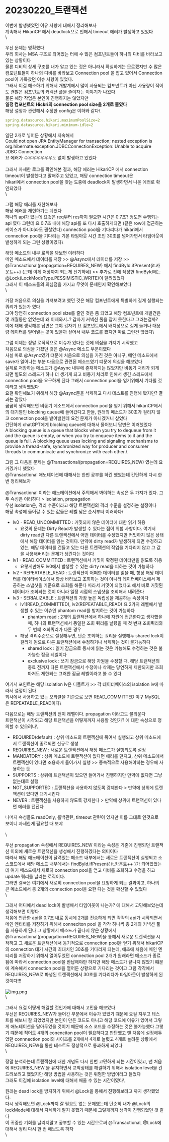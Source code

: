 # 20230220\_트랜잭션

이번에 발생했었던 이유 사항에 대해서 정리해보자\
계속해서 HikariCP 에서 deadlock으로 인해서 timeout 에러가 발생하고 있었다\
\


우선 문제는 명확했다\
우리 회사는 MSA 구조로 되어있는 터에 수 많은 컴포넌트들이 하나의 디비를 바라보고 있는 상황이다\
물론 디비의 상세 구조를 내가 알고 있는 것은 아니라서 확실하게는 모르겠지만 수 많은 컴포넌트들이 하나의 디비를 바라보고 Connection pool 을 잡고 있어서 Connection pool이 가득찼던 이슈 사항이 있었다.\
그래서 이걸 해소하기 위해서 개발계에서 많이 사용되는 컴포넌트가 아닌 사용량이 적어도 괜찮은 컴포넌트의 커넥션 풀을 줄이자는 이야기가 나왔다\
물론 해당 작업은 본인이 진행하지는 않았지만\
**일정 컴포넌트의 Hickri의 connection pool size을 2개로 줄였다**\
해당 설정과 관련해서 수정한 config은 이하와 같다\


```yaml
spring.datasource.hikari.maximumPoolSize=2
spring.datasource.hikari.minimum-idle=2
```

일단 2개로 넣어둔 상황에서 지속해서\
Could not open JPA EntityManager for transaction; nested exception is org.hibernate.exception.JDBCConnectionException: Unable to acquire JDBC Connection\
요 에러가 수우우우우우우도 없이 발생하고 있었다\
\
그래서 자세한 로그를 확인해본 결과, 해당 에러는 HikariCP 에서 connection timeout이 발생했다고 말해주고 있었고, 해당 connection timeout은\
hikari에서 connection pool을 찾는 도중에 deadlock이 발생하면서 나온 에러로 확인되었다\
\


그럼 해당 에러를 재현해보자\
해당 에러를 재현하기는 쉬웠다\
하나의 api가 있는데 요것은 req부터 res까지 필요한 시간은 0.7초? 정도면 수행되는 api 였다 그런데 요 0.7초 내에 해당 api를 또 다시 호출하게되면 (같은 row에 접근하는 케이스가 아니더라도 괜찮았다) connection pool을 기다리다가 hikari에서 connection pool을 기다리는 기본 타임아웃 시간 초인 30초를 넘어가면서 타임아웃이 발생하게 되는 그런 상황이였다\


해당 메소드의 내부 로직을 봐보면 이러하다\
메인 메소드에서 데이터를 저장 >> @Async에서 데이터를 저장 >> @Transactional(propagation=REQUIRES\_NEW) 에서 findById.ifPresent{it.카운트++} (근데 이게 저장까지 되는게 신기하네) >> 추가로 전에 작성한 findById에는 @Lock(LockModeType.PESSIMISTIC\_WRITE)이 달려있었다\
그래서 이 메소드들의 의심점을 가지고 무엇이 문제인지 확인해보았다\
\


가장 처음으로 의심을 가져보려고 했던 것은 해당 컴포넌트에게 특별하게 길게 실행되는 쿼리가 있는가 였다\
그야 당연히 connection pool size를 줄인 것은 좀 되었고 해당 컴포넌트에 개발건은 몇 개월동안 없었는데 왜 이제와서..? 갑자기 커넥션 풀을 잡지 못한다고 그러는걸까?\
이에 대해 생각해본 답변은 그야 갑자기 요 컴포넌트에서 배치성으로 길게 돌거나 대용량 데이터를 밀어넣는 곳이 있을까 싶어서 내부 코드를 봤지만 따로 그런건 없었다\


그럼 이제는 정말 로직적으로 이슈가 있다는 것에 의심을 가지기 시작했고\
처음으로 의심을 가졌던 것은 @Async 메소드 부분이였다\
사실 따로 @Async였기 떄문에 처음으로 의심을 가진 것은 아니구, 메인 메소드에서 save가 일어나는 부분 다음으로 관련된 메소드였기 떄문에 의심을 해보았다\
실제로 저장하는 메소드가 @Async 내부에 존재하지는 않았지만 비동기 처리가 되게 되면 별도의 스레드가 하나 더 생기게 되고 비동기 처리로 인해서 생긴 스레드에서 connection pool을 요구하게 된다 그래서 connection pool을 얻기위해서 기다릴 것이라고 생각했었다\
요걸 확인해보기 위해서 해당 @Async문을 삭제하고 다시 테스트를 진행해 봤지만? 결과는 같았다\
곰곰히 생각해보면 비동기 메소드에서 connection pool을 얻기 위해서 hikariCP에서의 대기열인 blocking queue에 들어갔다고 한들, 원래의 메소드가 30초가 걸리지 않고 connection pool을 뱉어낼텐데 요건 문제가 아니겠거니 싶었다\
간단하게 chatGPT에게 blocking queue에 대해서 물어보니 답변은 이러했었다\
A blocking queue is a queue that blocks when you try to dequeue from it and the queue is empty, or when you try to enqueue items to it and the queue is full. A blocking queue uses locking and signaling mechanisms to provide a thread-safe, synchronized way for producer and consumer threads to communicate and synchronize with each other.\


그럼 그 다음을 문제는 @Transactional(propagation=REQUIRES\_NEW) 였는데 요거겠거니 했었다\
@Transactional 애노테이션에 대해서는 한번 공부를 하긴 했었는데 간단하게 다시 한 번 정리해보자\
\
@Transactional 이라는 애노테이션에서 주의해서 봐야하는 속성은 두 가지가 있다. 그 두 속성은 이러하다 > isolation, propagation\
우선 isolation은, 격리 수준이라고 해당 트랜잭션의 격리 수준을 설정하는 설정이다\
해당 속성에 들어갈 수 있는 값들은 레벨 낮은 순서부터 이러하다\


* lv0 - READ\_UNCOMMITTED : 커밋되지 않은 데이터에 대한 읽기 허용
  * 요것의 문제는 Dirty Read가 발생할 수 있다는 점이 위험 사항이다. 여기서 dirty read란 다른 트랜잭션에서 어떤 데이터를 수정했지만 커밋하지 않은 상태에서 해당 데이터를 읽는 것이다. 만약에 dirty read가 발생하게 되면 수정하고 있는, 해당 데이터를 건들고 있는 다른 트랜잭션의 작업을 기다리지 않고 그 값을 사용해버리는 문제가 생긴다는 것이다
* lv1 - READ\_COMMITTED : 트랜잭션에서 커밋이 확정된 데이터만을 읽도록 허용
  * 요렇게만해도 lv0에서 발생할 수 있는 dirty read을 피하는 것이 가능하다
* lv2 - REPEATABLE\_READ : 트랜잭션이 어떠한 데이터를 읽을 때, 항상 해당 데이터를 데이터베이스에서 항상 바라보고 조회하는 것이 아니라 데이터베이스에서 제공하는 스냅샷을 기준으로 조회를 해준다 따라서 커밋이 되었다고 해서 바로 커밋된 데이터가 조회되는 것이 아니라 일정 시점의 스냅샷을 조회해서 내려준다
* lv3 - SERIALIZABLE : 트랜잭션의 가장 높은 독립성을 제공하는 속성이다
  * lv1(READ\_COMMITTED), lv2(REPEATABLE\_READ) 요 2가지 레벨에서 발생할 수 있는 이슈인 phantom read를 방지하는 것이 가능하다
    * phantom read : 2개의 트랜잭션에서 하나에 자원에 접근한다고 생각했을 때, 하나의 트랜잭션에서 동일한 조회 쿼리를 날렸을 때 첫 번쨰 조회쿼리와 두 번쨰 조회쿼리가 다른 경우
  * 해당 격리수준으로 설정해두면, 단순 조회하는 쿼리을 실행해두 shared lock이 걸리게 됨으로 다른 트랜잭션에서 수정하거나 삭제하는 것이 불가능하다
    * shared lock : 읽기 잠금으로 동시에 읽는 것은 가능해도 수정하는 것은 불가능한 잠금 레벨이다
    * exclusive lock : 쓰기 잠금으로 해당 자원을 수정할 때, 해당 트랜잭션의 종료 전까지 다른 트랜잭션에서 수정이나 삭제는 당연하게 제한되지만 조회마저도 제한되는 그러한 잠금 레벨이라고 볼 수 있다

여기서 포인트는 해당 isolation lv은 디폴트가 >> 각 데이터베이스의 isolation lv에 따라서 설정이 된다\
회사에서 사용하고 있는 오라클을 기준으로 보면 READ\_COMMITTED 이구 MySQL은 REPEATABLE\_READ이다\


다음으로는 해당 트랜잭션의 전이 레벨이다. propagation 이라고도 불리운다\
트랜잭션이 시작되고 해당 트랜잭션을 어떻게까지 사용할 것인가? 에 대한 속성으로 정의할 수 있으려나\


* REQUIRED(default) : 상위 메소드의 트랜잭션에 묶여서 실행되고 상위 메소드에서 트랜잭션이 종료되면 신규로 생성
* REQUIRES\_NEW : 새로운 트랜잭션에서 해당 메소드가 실행되도록 설정
* MANDATORY : 상위 메소드에 트랜잭션이 없다면 에러를 던지고, 상위 메소드에서 트랜잭션이 있다면 조용하게 들어가서 실행 >> 종속적으로 사용해야하는 경우에 사용하는 듯
* SUPPORTS : 상위에 트랜잭션이 있으면 들어가서 진행하지만 만약에 없다면 그냥 없는대로 실행
* NOT\_SUPPORTED : 트랜잭션을 사용하지 않도록 강제한다 > 만약에 상위에 트랜잭션이 있다면 대기시킨다
* NEVER : 트랜잭션을 사용하지 않도록 강제한다 > 만약에 상위에 트랜잭션이 있다면 에러를 던진다

나머지 속성들도 readOnly, 롤백관련, timeout 관련이 있지만 이름 그대로 인것으로 보이니 자세한게 필요할 때 보쟈\
\
\


우선 propagation 속성에서 REQUIRES\_NEW 이라는 속성은 기존에 진행되던 트랜잭션 이외에 새로운 트랜잭션을 생성해서 진행하겠다는 의미이다\
따라서 해당 애노테이션이 달려있는 메소드 내부에서는 새로운 트랜잭션이 실행되고 소스코드에서 해당 메소드 내부에서는 findById.ifPresent{ it.카운트++ }가 되어있었는데 여기 메소드에서 새로히 connection pool을 얻고 디비를 조회하고 수정을 하고 update 쿼리를 날리는 로직이다.\
그러면 결국은 여기에서 새로히 connection pool을 요청하게 되는 결과이고, 하나의 큰 메소드에서 총 2개의 connection pool을 요한 다는 것을 확신할 수 있었다\
\


그래서 어디에서 dead lock이 발생해서 타임아웃이 나는가? 에 대해서 고민해보았는데 생각해보면 이렇다\
처음에 언급한 api을 0.7초 내로 동시에 2개를 전송하게 되면 각각의 api가 시작되면서 메인 엔티티를 저장하기 위해서 conneciton pool 을 각각 하나씩 총 2개의 커넥션 풀을 사용하게 된다 그 상황에서 메소드가 끝나지 않은 상황에서 @Transactional(propagation=REQUIRES\_NEW)을 통해서 새로운 트랜잭션을 시작하고 그 새로운 트랜잭션에서 동기적으로 conneciton pool을 얻기 위해서 hikariCP의 connection 대기 시간의 최대치인 30초를 기다리게 되는데, 애초에 처음에 메인 엔티리를 저장하기 위해서 열어두었던 connection pool 2개가 원래라면 메소드가 종료됨에 따라서 connection pool을 반납해야만 하지만 해당 메소드가 끝나지 않았기 떄문에 계속해서 connection pool을 열어둔 상황으로 기다리는 것이고 그럼 각각에서 REQUIRES\_NEW로 파생된 트랜잭션에서 30초를 기다리다가 타임아웃이 발생하게 된 것이다!!!\
\
![img.png](img/img.png)\
\


그래서 요걸 어떻게 해결할 것인가에 대해서 고민을 해보았다\
우선은 REQUIRES\_NEW가 들어간 부분에서 이슈가 있었기 떄문에 요걸 지우고 테스트를 해보니 잘 되었었지만 본인이 만든 코드도 아니고 해당 코드에 이유가 있어서 그렇게 애노테이션을 달아두었을 것이기 때문에 소스 코드를 수정하는 것은 불가능했다 그렇기 떄문에 적어도 4개의 conenciton pool이 필요하다고 판단했고 맨 처음에 설정해두었던 connnection pool의 사이즈를 2개에서 4개로 늘렸고 4개로 늘려둔 상황에서 REQUIRES\_NEW을 통한 테스트도 정상적으로 통과하게 되었다\
\


정말 분석하는데 트랜잭션에 대한 개념도 다시 한번 고민하게 되는 시간이였고, 맨 처음에 REQUIRES\_NEW 을 유지하면서 교착상태를 해결하기 위해서 isolation level을 건드려보려고 했었지만 해당 방법을 사용하는 것은 위험한 방법이라고 들었다\
그래도 이김에 isolation level에 대해서 배울 수 있는 시간이였다\


원래는 dead lock을 방지하기 위해서 @Lock을 통해서 진행해보려고 까지 생각했었다.\
다시 생각해보면 @Lock까지 갈 필요도 없는 문제였는데 단순히 내가 @Lock의 lockMode에 대해서 자세하게 알지 못했기 때문에 그렇게까지 생각이 진행되었던 것 같다\
이 귀중한 기회를 날리지말고 공부할 수 있는 시간으로써 @Transactional, @Lock에 대해서 정리 다시 한 번 해보도록 하자\
\
